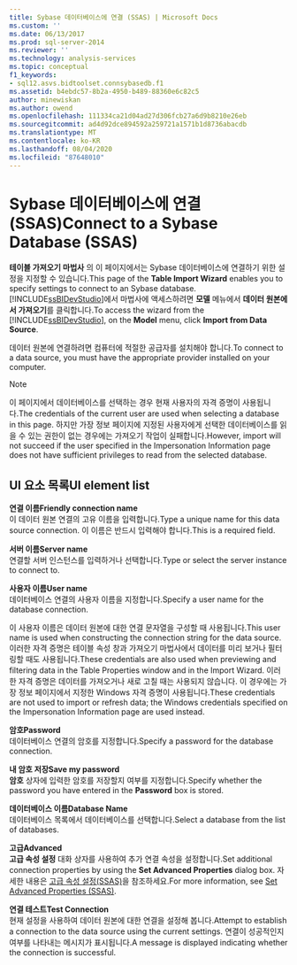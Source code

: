 ```yaml
---
title: Sybase 데이터베이스에 연결 (SSAS) | Microsoft Docs
ms.custom: ''
ms.date: 06/13/2017
ms.prod: sql-server-2014
ms.reviewer: ''
ms.technology: analysis-services
ms.topic: conceptual
f1_keywords:
- sql12.asvs.bidtoolset.connsybasedb.f1
ms.assetid: b4ebdc57-8b2a-4950-b489-88360e6c82c5
author: minewiskan
ms.author: owend
ms.openlocfilehash: 111334ca21d04ad27d306fcb27a6d9b8210e26eb
ms.sourcegitcommit: ad4d92dce894592a259721a1571b1d8736abacdb
ms.translationtype: MT
ms.contentlocale: ko-KR
ms.lasthandoff: 08/04/2020
ms.locfileid: "87648010"
---
```

# <a name="connect-to-a-sybase-database-ssas"></a><span data-ttu-id="d6e71-102">Sybase 데이터베이스에 연결(SSAS)</span><span class="sxs-lookup"><span data-stu-id="d6e71-102">Connect to a Sybase Database (SSAS)</span></span>
  <span data-ttu-id="d6e71-103">**테이블 가져오기 마법사** 의 이 페이지에서는 Sybase 데이터베이스에 연결하기 위한 설정을 지정할 수 있습니다.</span><span class="sxs-lookup"><span data-stu-id="d6e71-103">This page of the **Table Import Wizard** enables you to specify settings to connect to an Sybase database.</span></span> <span data-ttu-id="d6e71-104">[!INCLUDE[ssBIDevStudio](../includes/ssbidevstudio-md.md)]에서 마법사에 액세스하려면 **모델** 메뉴에서 **데이터 원본에서 가져오기**를 클릭합니다.</span><span class="sxs-lookup"><span data-stu-id="d6e71-104">To access the wizard from the [!INCLUDE[ssBIDevStudio](../includes/ssbidevstudio-md.md)], on the **Model** menu, click **Import from Data Source**.</span></span>  
  
 <span data-ttu-id="d6e71-105">데이터 원본에 연결하려면 컴퓨터에 적절한 공급자를 설치해야 합니다.</span><span class="sxs-lookup"><span data-stu-id="d6e71-105">To connect to a data source, you must have the appropriate provider installed on your computer.</span></span>  
  
> [!NOTE]  
>  <span data-ttu-id="d6e71-106">이 페이지에서 데이터베이스를 선택하는 경우 현재 사용자의 자격 증명이 사용됩니다.</span><span class="sxs-lookup"><span data-stu-id="d6e71-106">The credentials of the current user are used when selecting a database in this page.</span></span> <span data-ttu-id="d6e71-107">하지만 가장 정보 페이지에 지정된 사용자에게 선택한 데이터베이스를 읽을 수 있는 권한이 없는 경우에는 가져오기 작업이 실패합니다.</span><span class="sxs-lookup"><span data-stu-id="d6e71-107">However, import will not succeed if the user specified in the Impersonation Information page does not have sufficient privileges to read from the selected database.</span></span>  
  
## <a name="ui-element-list"></a><span data-ttu-id="d6e71-108">UI 요소 목록</span><span class="sxs-lookup"><span data-stu-id="d6e71-108">UI element list</span></span>  
 <span data-ttu-id="d6e71-109">**연결 이름**</span><span class="sxs-lookup"><span data-stu-id="d6e71-109">**Friendly connection name**</span></span>  
 <span data-ttu-id="d6e71-110">이 데이터 원본 연결의 고유 이름을 입력합니다.</span><span class="sxs-lookup"><span data-stu-id="d6e71-110">Type a unique name for this data source connection.</span></span> <span data-ttu-id="d6e71-111">이 이름은 반드시 입력해야 합니다.</span><span class="sxs-lookup"><span data-stu-id="d6e71-111">This is a required field.</span></span>  
  
 <span data-ttu-id="d6e71-112">**서버 이름**</span><span class="sxs-lookup"><span data-stu-id="d6e71-112">**Server name**</span></span>  
 <span data-ttu-id="d6e71-113">연결할 서버 인스턴스를 입력하거나 선택합니다.</span><span class="sxs-lookup"><span data-stu-id="d6e71-113">Type or select the server instance to connect to.</span></span>  
  
 <span data-ttu-id="d6e71-114">**사용자 이름**</span><span class="sxs-lookup"><span data-stu-id="d6e71-114">**User name**</span></span>  
 <span data-ttu-id="d6e71-115">데이터베이스 연결의 사용자 이름을 지정합니다.</span><span class="sxs-lookup"><span data-stu-id="d6e71-115">Specify a user name for the database connection.</span></span>  
  
 <span data-ttu-id="d6e71-116">이 사용자 이름은 데이터 원본에 대한 연결 문자열을 구성할 때 사용됩니다.</span><span class="sxs-lookup"><span data-stu-id="d6e71-116">This user name is used when constructing the connection string for the data source.</span></span> <span data-ttu-id="d6e71-117">이러한 자격 증명은 테이블 속성 창과 가져오기 마법사에서 데이터를 미리 보거나 필터링할 때도 사용됩니다.</span><span class="sxs-lookup"><span data-stu-id="d6e71-117">These credentials are also used when previewing and filtering data in the Table Properties window and in the Import Wizard.</span></span> <span data-ttu-id="d6e71-118">이러한 자격 증명은 데이터를 가져오거나 새로 고칠 때는 사용되지 않습니다. 이 경우에는 가장 정보 페이지에서 지정한 Windows 자격 증명이 사용됩니다.</span><span class="sxs-lookup"><span data-stu-id="d6e71-118">These credentials are not used to import or refresh data; the Windows credentials specified on the Impersonation Information page are used instead.</span></span>  
  
 <span data-ttu-id="d6e71-119">**암호**</span><span class="sxs-lookup"><span data-stu-id="d6e71-119">**Password**</span></span>  
 <span data-ttu-id="d6e71-120">데이터베이스 연결의 암호를 지정합니다.</span><span class="sxs-lookup"><span data-stu-id="d6e71-120">Specify a password for the database connection.</span></span>  
  
 <span data-ttu-id="d6e71-121">**내 암호 저장**</span><span class="sxs-lookup"><span data-stu-id="d6e71-121">**Save my password**</span></span>  
 <span data-ttu-id="d6e71-122">**암호** 상자에 입력한 암호를 저장할지 여부를 지정합니다.</span><span class="sxs-lookup"><span data-stu-id="d6e71-122">Specify whether the password you have entered in the **Password** box is stored.</span></span>  
  
 <span data-ttu-id="d6e71-123">**데이터베이스 이름**</span><span class="sxs-lookup"><span data-stu-id="d6e71-123">**Database Name**</span></span>  
 <span data-ttu-id="d6e71-124">데이터베이스 목록에서 데이터베이스를 선택합니다.</span><span class="sxs-lookup"><span data-stu-id="d6e71-124">Select a database from the list of databases.</span></span>  
  
 <span data-ttu-id="d6e71-125">**고급**</span><span class="sxs-lookup"><span data-stu-id="d6e71-125">**Advanced**</span></span>  
 <span data-ttu-id="d6e71-126">**고급 속성 설정** 대화 상자를 사용하여 추가 연결 속성을 설정합니다.</span><span class="sxs-lookup"><span data-stu-id="d6e71-126">Set additional connection properties by using the **Set Advanced Properties** dialog box.</span></span> <span data-ttu-id="d6e71-127">자세한 내용은 [고급 속성 설정&#40;SSAS&#41;](set-advanced-properties-ssas.md)을 참조하세요.</span><span class="sxs-lookup"><span data-stu-id="d6e71-127">For more information, see [Set Advanced Properties &#40;SSAS&#41;](set-advanced-properties-ssas.md).</span></span>  
  
 <span data-ttu-id="d6e71-128">**연결 테스트**</span><span class="sxs-lookup"><span data-stu-id="d6e71-128">**Test Connection**</span></span>  
 <span data-ttu-id="d6e71-129">현재 설정을 사용하여 데이터 원본에 대한 연결을 설정해 봅니다.</span><span class="sxs-lookup"><span data-stu-id="d6e71-129">Attempt to establish a connection to the data source using the current settings.</span></span> <span data-ttu-id="d6e71-130">연결이 성공적인지 여부를 나타내는 메시지가 표시됩니다.</span><span class="sxs-lookup"><span data-stu-id="d6e71-130">A message is displayed indicating whether the connection is successful.</span></span>  
  
  
